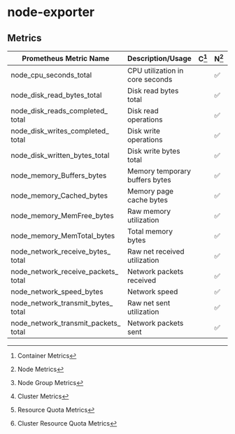 # node-exporter

## Metrics

| Prometheus Metric Name                   | Description/Usage               | C[^1] | N[^2]              | NG[^3]             | Cl[^4]             | RQ[^5] | CRQ[^6] |
| ---------------------------------------- | ------------------------------- | ----- | ------------------ | ------------------ | ------------------ | ------ | ------- |
| node_cpu_seconds_total                   | CPU utilization in core seconds |       | :white_check_mark: | :white_check_mark: | :white_check_mark: |        |         |
| node_disk_read_bytes_total               | Disk read bytes total           |       | :white_check_mark: | :white_check_mark: | :white_check_mark: |        |         |
| node_disk_reads_completed_<br/>total     | Disk read operations            |       | :white_check_mark: | :white_check_mark: | :white_check_mark: |        |         |
| node_disk_writes_completed_<br/>total    | Disk write operations           |       | :white_check_mark: | :white_check_mark: | :white_check_mark: |        |         |
| node_disk_written_bytes_total            | Disk write bytes total          |       | :white_check_mark: | :white_check_mark: | :white_check_mark: |        |         |
| node_memory_Buffers_bytes                | Memory temporary buffers bytes  |       | :white_check_mark: | :white_check_mark: | :white_check_mark: |        |         |
| node_memory_Cached_bytes                 | Memory page cache bytes         |       | :white_check_mark: | :white_check_mark: | :white_check_mark: |        |         |
| node_memory_MemFree_bytes                | Raw memory utilization          |       | :white_check_mark: | :white_check_mark: | :white_check_mark: |        |         |
| node_memory_MemTotal_bytes               | Total memory bytes              |       | :white_check_mark: | :white_check_mark: | :white_check_mark: |        |         |
| node_network_receive_bytes_<br/>total    | Raw net received utilization    |       | :white_check_mark: | :white_check_mark: | :white_check_mark: |        |         |
| node_network_receive_packets_<br/>total  | Network packets received        |       | :white_check_mark: | :white_check_mark: | :white_check_mark: |        |         |
| node_network_speed_bytes                 | Network speed                   |       | :white_check_mark: |                    |                    |        |         |
| node_network_transmit_bytes_<br/>total   | Raw net sent utilization        |       | :white_check_mark: | :white_check_mark: | :white_check_mark: |        |         |
| node_network_transmit_packets_<br/>total | Network packets sent            |       | :white_check_mark: | :white_check_mark: | :white_check_mark: |        |         |

[^1]: Container Metrics
[^2]: Node Metrics
[^3]: Node Group Metrics
[^4]: Cluster Metrics
[^5]: Resource Quota Metrics
[^6]: Cluster Resource Quota Metrics
